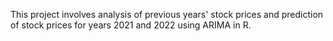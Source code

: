 This project involves analysis of previous years' stock prices and prediction of stock prices for years 2021 and 2022 using ARIMA in R.

